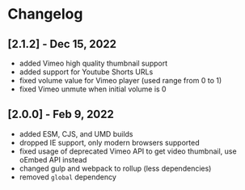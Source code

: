 # Changelog

## [2.1.2] - Dec 15, 2022

- added Vimeo high quality thumbnail support
- added support for Youtube Shorts URLs
- fixed volume value for Vimeo player (used range from 0 to 1)
- fixed Vimeo unmute when initial volume is 0

## [2.0.0] - Feb 9, 2022

- added ESM, CJS, and UMD builds
- dropped IE support, only modern browsers supported
- fixed usage of deprecated Vimeo API to get video thumbnail, use oEmbed API instead
- changed gulp and webpack to rollup (less dependencies)
- removed `global` dependency
